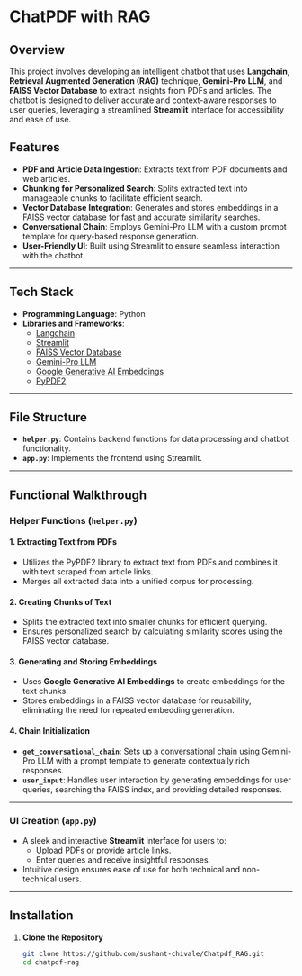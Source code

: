 # ChatPDF with RAG

## Overview
This project involves developing an intelligent chatbot that uses **Langchain**, **Retrieval Augmented Generation (RAG)** technique, **Gemini-Pro LLM**, and **FAISS Vector Database** to extract insights from PDFs and articles. The chatbot is designed to deliver accurate and context-aware responses to user queries, leveraging a streamlined **Streamlit** interface for accessibility and ease of use.

## Features
- **PDF and Article Data Ingestion**: Extracts text from PDF documents and web articles.
- **Chunking for Personalized Search**: Splits extracted text into manageable chunks to facilitate efficient search.
- **Vector Database Integration**: Generates and stores embeddings in a FAISS vector database for fast and accurate similarity searches.
- **Conversational Chain**: Employs Gemini-Pro LLM with a custom prompt template for query-based response generation.
- **User-Friendly UI**: Built using Streamlit to ensure seamless interaction with the chatbot.

---

## Tech Stack
- **Programming Language**: Python
- **Libraries and Frameworks**:
  - [Langchain](https://docs.langchain.com/)
  - [Streamlit](https://streamlit.io/)
  - [FAISS Vector Database](https://github.com/facebookresearch/faiss)
  - [Gemini-Pro LLM](https://gemini-pro.docs/)
  - [Google Generative AI Embeddings](https://cloud.google.com/genai)
  - [PyPDF2](https://pypi.org/project/PyPDF2/)

---

## File Structure
- **`helper.py`**: Contains backend functions for data processing and chatbot functionality.
- **`app.py`**: Implements the frontend using Streamlit.

---

## Functional Walkthrough

### Helper Functions (`helper.py`)

#### **1. Extracting Text from PDFs**
- Utilizes the PyPDF2 library to extract text from PDFs and combines it with text scraped from article links.
- Merges all extracted data into a unified corpus for processing.

#### **2. Creating Chunks of Text**
- Splits the extracted text into smaller chunks for efficient querying.
- Ensures personalized search by calculating similarity scores using the FAISS vector database.

#### **3. Generating and Storing Embeddings**
- Uses **Google Generative AI Embeddings** to create embeddings for the text chunks.
- Stores embeddings in a FAISS vector database for reusability, eliminating the need for repeated embedding generation.

#### **4. Chain Initialization**
- **`get_conversational_chain`**: Sets up a conversational chain using Gemini-Pro LLM with a prompt template to generate contextually rich responses.
- **`user_input`**: Handles user interaction by generating embeddings for user queries, searching the FAISS index, and providing detailed responses.

---

### UI Creation (`app.py`)
- A sleek and interactive **Streamlit** interface for users to:
  - Upload PDFs or provide article links.
  - Enter queries and receive insightful responses.
- Intuitive design ensures ease of use for both technical and non-technical users.

---

## Installation

1. **Clone the Repository**
   ```bash
   git clone https://github.com/sushant-chivale/Chatpdf_RAG.git
   cd chatpdf-rag
